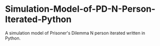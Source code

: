 # Simulation-Model-of-PD-N-Person-Iterated-Python
A simulation model of Prisoner's Dilemma N person iterated written in Python.

